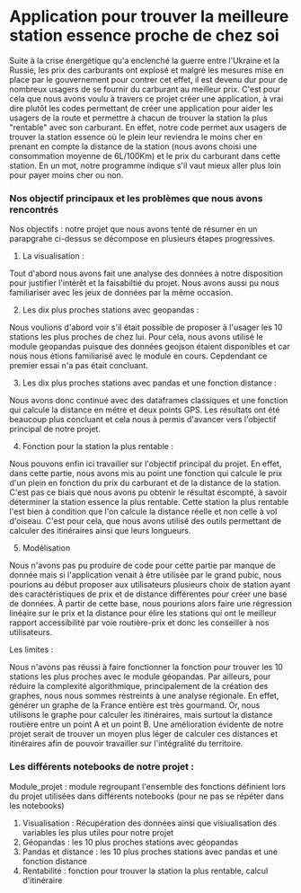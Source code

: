 # Application pour trouver la meilleure station essence proche de chez soi

Suite à la crise énergétique qu'a enclenché la guerre entre l'Ukraine et la Russie, les prix des carburants ont explosé et malgré les mesures mise en place par le gouvernement pour contrer cet effet, il est devenu dur pour de nombreux usagers de se fournir du carburant au meilleur prix.
C'est pour cela que nous avons voulu à travers ce projet créer une application, à vrai dire plutôt les codes permettant de créer une application pour aider les usagers de la route et permettre à chacun de trouver la station la plus "rentable" avec son carburant. En effet, notre code permet aux usagers de trouver la station essence où le plein leur reviendra le moins cher en prenant en compte la distance de la station (nous avons choisi une consommation moyenne de 6L/100Km) et le prix du carburant dans cette station. En un mot, notre programme indique s'il vaut mieux aller plus loin pour payer moins cher ou non.  

### Nos objectif principaux et les problèmes que nous avons rencontrés

Nos objectifs : notre projet que nous avons tenté de résumer en un parapgrahe ci-dessus se décompose en plusieurs étapes progressives. 

1. La visualisation : 

Tout d'abord nous avons fait une analyse des données à notre disposition pour justifier l'intérêt et la faisabiltié du projet. Nous avons aussi pu nous familiariser avec les jeux de données par la même occasion.


2. Les dix plus proches stations avec geopandas : 

Nous voulions d'abord voir s'il était possible de proposer à l'usager les 10 stations les plus proches de chez lui. Pour cela, nous avons utilisé le module geopandas puisque des données geojson étaient disponibles et car nous nous étions familiarisé avec le module en cours. Cepdendant ce premier essai n'a pas était concluant.


3. Les dix plus proches stations avec pandas et une fonction distance :

Nous avons donc continué avec des dataframes classiques et une fonction qui calcule la distance en métre et deux points GPS. Les résultats ont été beaucoup plus concluant et cela nous à permis d'avancer vers l'objectif principal de notre projet.

 
4. Fonction pour la station la plus rentable : 

Nous pouvons enfin ici travailler sur l'objectif principal du projet. En effet, dans cette partie, nous avons mis au point une fonction qui calcule le prix d'un plein en fonction du prix du carburant et de la distance de la station. C'est pas ce biais que nous avons pu obtenir le résultat éscompté, à savoir déterminer la station essence la plus rentable. Cette station la plus rentable l'est bien à condition que l'on calcule la distance réelle et non celle à vol d'oiseau. C'est pour cela, que nous avons utilisé des outils permettant de calculer des itinéraires ainsi que leurs longueurs.


5. Modélisation 

Nous n'avons pas pu produire de code pour cette partie par manque de donnée mais si l'application venait à être utilisée par le grand pubic, nous pourions au début proposer aux utilisateurs plusieurs choix de station ayant des caractéristiques de prix et de distance différentes pour créer une base de données. À partir de cette base, nous pourions alors faire une régression linéaire sur le prix et la distance pour élire les stations qui ont le meilleur rapport accessibilité par voie routière-prix et donc les conseiller à nos utilisateurs. 


Les limites : 

Nous n'avons pas réussi à faire fonctionner la fonction pour trouver les 10 stations les plus proches avec le module géopandas. Par ailleurs, pour réduire la complexité algorithmique, principalement de la création des graphes, nous nous sommes restreints à une analyse régionale. En effet, générer un graphe de la France entière est très gourmand. Or, nous utilisons le graphe pour calculer les itinéraires, mais surtout la distance routière entre un point A et un point B. Une amélioration évidente de notre projet serait de trouver un moyen plus léger de calculer ces distances et itinéraires afin de pouvoir travailler sur l'intégralité du territoire. 

### Les différents notebooks de notre projet :

Module_projet : module regroupant l'ensemble des fonctions définient lors du projet utilisées dans différents notebooks (pour ne pas se répéter dans les notebooks)

1. Visualisation : Récupération des données ainsi que visiualisation des variables les plus utiles pour notre projet 
2. Géopandas :  les 10 plus proches stations avec géopandas
3. Pandas et distance : les 10 plus proches stations avec pandas et une fonction distance 
4. Rentabilité : fonction pour trouver la station la plus rentable, calcul d'itinéraire



